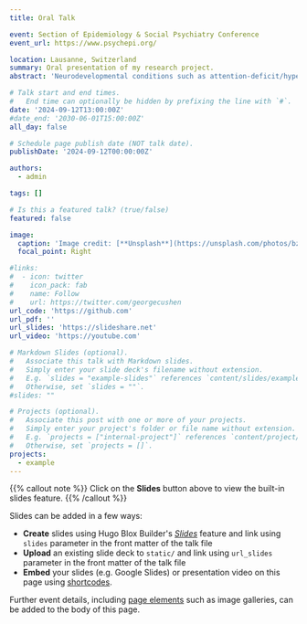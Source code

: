 ```yaml
---
title: Oral Talk

event: Section of Epidemiology & Social Psychiatry Conference
event_url: https://www.psychepi.org/

location: Lausanne, Switzerland
summary: Oral presentation of my research project.
abstract: 'Neurodevelopmental conditions such as attention-deficit/hyperactivity disorder (ADHD) and autism co-occur with cardiometabolic conditions. However, little is known about the mechanisms underlying this co-occurrence. In this nationwide three-generation study using population-based registers in the Netherlands (n=15 million), we assessed the familial (co-)aggregation of ADHD, autism, and cardiometabolic conditions, and estimated their heritabilities and genetic correlations. ADHD, autism, and cardiometabolic conditions showed aggregation and co-aggregation within families and between spouses. Estimated heritabilities of ADHD and autism were moderate (both h^2=0.5), while those of cardiometabolic conditions ranged from low to moderate (h^2=0.1-0.4). Genetic correlations between neurodevelopmental and cardiometabolic conditions were modest (r_g=–0.02-0.20). Together, these results suggest a partly shared familial liability for neurodevelopmental and cardiometabolic conditions, and environmental factors likely play a more important role in the co-occurrence of neurodevelopmental and cardiometabolic conditions than genetics. These new insights can advance research toward specific etiological mechanisms and inform preventive strategies.'

# Talk start and end times.
#   End time can optionally be hidden by prefixing the line with `#`.
date: '2024-09-12T13:00:00Z'
#date_end: '2030-06-01T15:00:00Z'
all_day: false

# Schedule page publish date (NOT talk date).
publishDate: '2024-09-12T00:00:00Z'

authors:
  - admin

tags: []

# Is this a featured talk? (true/false)
featured: false

image:
  caption: 'Image credit: [**Unsplash**](https://unsplash.com/photos/bzdhc5b3Bxs)'
  focal_point: Right

#links:
#  - icon: twitter
#    icon_pack: fab
#    name: Follow
#    url: https://twitter.com/georgecushen
url_code: 'https://github.com'
url_pdf: ''
url_slides: 'https://slideshare.net'
url_video: 'https://youtube.com'

# Markdown Slides (optional).
#   Associate this talk with Markdown slides.
#   Simply enter your slide deck's filename without extension.
#   E.g. `slides = "example-slides"` references `content/slides/example-slides.md`.
#   Otherwise, set `slides = ""`.
#slides: ""

# Projects (optional).
#   Associate this post with one or more of your projects.
#   Simply enter your project's folder or file name without extension.
#   E.g. `projects = ["internal-project"]` references `content/project/deep-learning/index.md`.
#   Otherwise, set `projects = []`.
projects:
  - example
---
```


{{% callout note %}}
Click on the **Slides** button above to view the built-in slides feature.
{{% /callout %}}

Slides can be added in a few ways:

- **Create** slides using Hugo Blox Builder's [_Slides_](https://docs.hugoblox.com/reference/content-types/) feature and link using `slides` parameter in the front matter of the talk file
- **Upload** an existing slide deck to `static/` and link using `url_slides` parameter in the front matter of the talk file
- **Embed** your slides (e.g. Google Slides) or presentation video on this page using [shortcodes](https://docs.hugoblox.com/reference/markdown/).

Further event details, including [page elements](https://docs.hugoblox.com/reference/markdown/) such as image galleries, can be added to the body of this page.
